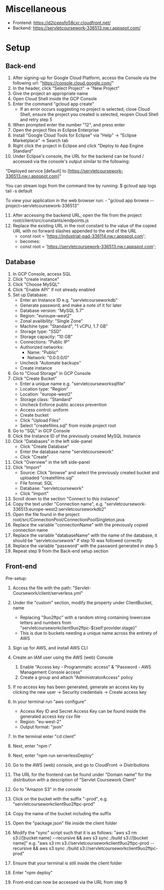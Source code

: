 # Miscellaneous

- Frontend: https://d2icepsfo58cxr.cloudfront.net/
- Backend: https://servletcoursework-336513.nw.r.appspot.com/

# Setup

## Back-end

1. After signing-up for Google Cloud Platform, access the Console via the following url: "https://console.cloud.google.com/"
2. In the header, click "Select Project" -> "New Project"
3. Give the project an appropriate name
4. Open Cloud Shell inside the GCP Console
5. Enter the command "gcloud app create"
   - If an error occurs suggesting no project is selected, close Cloud Shell, ensure the project you created is selected, reopen Cloud Shell and retry step 5
6. When prompted enter the number "12", and press enter
7. Open the project files in Eclipse Enterprise
8. Install "Google Cloud Tools for Eclipse" via "Help" -> "Eclipse Marketplace" -> Search tab
9. Right click the project in Eclipse and click "Deploy to App Engine Standard"
10. Under Eclipse's console, the URL for the backend can be found / accessed via the console's output similar to the following:

"Deployed service [default] to [https://servletcoursework-336513.nw.r.appspot.com]"

You can stream logs from the command line by running:
$ gcloud app logs tail -s default

To view your application in the web browser run: - "gcloud app browse --project=servletcoursework-336513"

11. After accessing the backend URL, open the file from the project root/client/src/constants/endpoints.js
12. Replace the existing URL in the root constant to the value of the copied URL with no forward slashes appended to the end of the URL
    - const root = 'https://industrial-pad-336114.nw.r.appspot.com';
    - becomes:
    - const root = 'https://servletcoursework-336513.nw.r.appspot.com';

## Database

1. In GCP Console, access SQL
2. Click "create instance"
3. Click "Choose MySQL"
4. Click "Enable API" if not already enabled
5. Set up Database:
   - Enter an Instance ID e.g. "servletcourseworkdb"
   - Generate password, and make a note of it for later
   - Database version: "MySQL 5.7"
   - Region: "euroupe-west2"
   - Zonal availibility: "Single Zone"
   - Machine type: "Standard", "1 vCPU, 1.7 GB"
   - Storage type: "SSD"
   - Storage capacity: "10 GB"
   - Connections: "Public IP"
   - Authorized networks:
     - Name: "Public"
     - Network: "0.0.0.0/0"
   - Uncheck "Automate backups"
   - Create instance
6. Go to "Cloud Storage" in GCP Console
7. Click "Create Bucket"
   - Enter a unique name e.g. "servletcourseworksqlfile"
   - Location type: "Region"
   - Location: "europe-west2"
   - Storage class: "Standard"
   - Uncheck Enforce public access prevention
   - Access control: uniform
   - Create bucket
   - Click "Upload Files"
   - Select "createfilms.sql" from inside project root
8. Go to "SQL" in GCP Console
9. Click the Instance ID of the previously created MySQL Instance
10. Click "Databases" in the left side-panel
    - Click "Create Database"
    - Enter the database name "servletcoursework"
    - Click "Create"
11. Click "Overview" in the left side-panel
12. Click "Import"
    - Source: Click "browse" and select the previously created bucket and uploaded "createfilms.sql"
    - File format: SQL
    - Database: "servletcoursework"
    - Click "Import"
13. Scroll down to the section "Connect to this instance"
14. Copy the text under "Connection name", e.g. "servletcoursework-336513:europe-west2:servletcourseworkdb2"
15. Open the file found in the project root/src/ConnectionPool/ConnectionPoolSingleton.java
16. Replace the variable "connectionName" with the previously copied connection name
17. Replace the variable "databaseName" with the name of the database, it should be "servletcoursework" if step 10 was followed correctly
18. Replace the variable "password" with the password generated in step 5
19. Repeat step 9 from the Back-end setup section

## Front-end

Pre-setup:

1. Access the file with the path: "Servlet-Coursework/client/serverless.yml"
2. Under the "custom" section, modify the property under ClientBucket, name

   - Replacing "9uo2ftpc" with a random string containing lowercase letters and numbers from "servletcourseworkclient9uo2ftpc-${self:provider.stage}"
   - This is due to buckets needing a unique name across the entirety of AWS

3. Sign up for AWS, and install AWS CLI
4. Create an IAM user using the AWS (web) Console
   1. Enable "Access key - Programmatic access" & "Password - AWS Management Console access"
   2. Create a group and attach "AdministratorAccess" policy
5. If no access key has been generated, generate an access key by clicking the new user -> Security credentials -> Create access key
6. In your terminal run "aws configure"
   - Access Key ID and Secret Access Key can be found inside the generated access key csv file
   - Region: "eu-west-2"
   - Output format: "json"
7. In the terminal enter "cd client"
8. Next, enter "npm i"
9. Next, enter "npm run serverlessDeploy"
10. Go to the AWS (web) console, and go to CloudFront -> Distributions
11. The URL for the frontend can be found under "Domain name" for the distribution with a description of "Servlet Coursework Client"
12. Go to "Amazon S3" in the console
13. Click on the bucket with the suffix "-prod", e.g. "servletcourseworkclient9uo2ftpc-prod"
14. Copy the name of the bucket including the suffix
15. Open the "package.json" file inside the client folder
16. Modify the "sync" script such that it is as follows: "aws s3 rm s3://[bucket name] --recursive && aws s3 sync ./build s3://[bucket name]" e.g. "aws s3 rm s3://servletcourseworkclient9uo2ftpc-prod --recursive && aws s3 sync ./build s3://servletcourseworkclient9uo2ftpc-prod"
17. Ensure that your terminal is still inside the client folder
18. Enter "npm deploy"
19. Front-end can now be accessed via the URL from step 9
